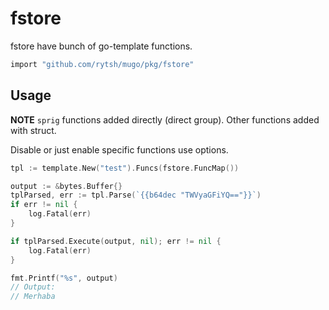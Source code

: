 # fstore

fstore have bunch of go-template functions.

```sh
import "github.com/rytsh/mugo/pkg/fstore"
```

## Usage

__NOTE__ `sprig` functions added directly (direct group). Other functions added with struct.

Disable or just enable specific functions use options.

```go
tpl := template.New("test").Funcs(fstore.FuncMap())

output := &bytes.Buffer{}
tplParsed, err := tpl.Parse(`{{b64dec "TWVyaGFiYQ=="}}`)
if err != nil {
    log.Fatal(err)
}

if tplParsed.Execute(output, nil); err != nil {
    log.Fatal(err)
}

fmt.Printf("%s", output)
// Output:
// Merhaba
```
